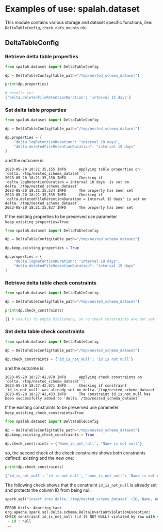 # Examples of use: spalah.dataset


This module contains various storage and dataset specific functions, like: `DeltaTableConfig`, `check_dbfs_mounts` etc. 


## DeltaTableConfig


### Retrieve delta table properties


```python
from spalah.dataset import DeltaTableConfig

dp = DeltaTableConfig(table_path="/tmp/nested_schema_dataset")

print(dp.properties)

# results to:
{'delta.deletedFileRetentionDuration': 'interval 15 days'}
```

### Set delta table properties


```python
from spalah.dataset import DeltaTableConfig

dp = DeltaTableConfig(table_path="/tmp/nested_schema_dataset")

dp.properties = {
    "delta.logRetentionDuration": "interval 10 days",
    "delta.deletedFileRetentionDuration": "interval 15 days"
}
```

and the outcome is:

```
2023-05-20 18:21:35,155 INFO      Applying table properties on 'delta.`/tmp/nested_schema_dataset`':
2023-05-20 18:21:35,156 INFO      Checking if 'delta.logRetentionDuration = interval 10 days' is set on delta.`/tmp/nested_schema_dataset`
2023-05-20 18:21:35,534 INFO      The property has been set
2023-05-20 18:21:35,535 INFO      Checking if 'delta.deletedFileRetentionDuration = interval 15 days' is set on delta.`/tmp/nested_schema_dataset`
2023-05-20 18:21:35,837 INFO      The property has been set
```

If the existing properties to be preserved use parameter `keep_existing_properties=True`:


```python
from spalah.dataset import DeltaTableConfig

dp = DeltaTableConfig(table_path="/tmp/nested_schema_dataset")

dp.keep_existing_properties = True

dp.properties = {
    "delta.logRetentionDuration": "interval 10 days",
    "delta.deletedFileRetentionDuration": "interval 15 days"
}
```


### Retrieve delta table check constraints


```python
from spalah.dataset import DeltaTableConfig

dp = DeltaTableConfig(table_path="/tmp/nested_schema_dataset")

print(dp.check_constraints)

{} # results to empty dictionary, so no check constraints are set yet
```

### Set delta table check constraints


```python
from spalah.dataset import DeltaTableConfig

dp = DeltaTableConfig(table_path="/tmp/nested_schema_dataset")

dp.check_constraints = {'id_is_not_null': 'id is not null'} 
```

and the outcome is:

```
2023-05-20 18:27:42,070 INFO      Applying check constraints on 'delta.`/tmp/nested_schema_dataset`':
2023-05-20 18:27:42,071 INFO      Checking if constraint 'id_is_not_null' was already set on delta.`/tmp/nested_schema_dataset`
2023-05-20 18:27:42,433 INFO      The constraint id_is_not_null has been successfully added to 'delta.`/tmp/nested_schema_dataset`
```

If the existing constraints to be preserved use parameter `keep_existing_check_constraints=True`:


```python
from spalah.dataset import DeltaTableConfig

dp = DeltaTableConfig(table_path="/tmp/nested_schema_dataset")
dp.keep_existing_check_constraints = True

dp.check_constraints = {'Name_is_not_null': 'Name is not null'} 
```

so, the second check of the check constraints shows both constraints defined: existing and the new one:

```python
print(dp.check_constraints)

{'id_is_not_null': 'id is not null', 'name_is_not_null': 'Name is not null'}
```

The following check shows that the constraint `id_is_not_null` is already set and protects the column ID from being null:

```python
spark.sql("insert into delta.`/tmp/nested_schema_dataset` (ID, Name, Address) VALUES (NULL, 'Alex', NULL) ")

ERROR Utils: Aborting task
org.apache.spark.sql.delta.schema.DeltaInvariantViolationException: 
CHECK constraint id_is_not_null (id IS NOT NULL) violated by row with values:
 - id : null
...
```
